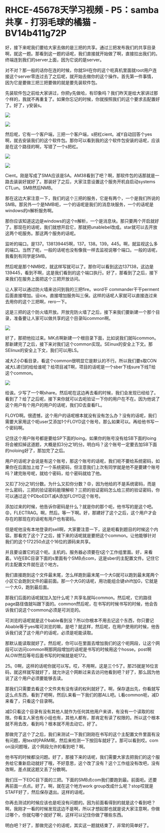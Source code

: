 # RHCE-45678天学习视频 - P5：samba共享 - 打羽毛球的橘猫 - BV14b411g72P

好，接下来呢我们要给大家去做的是三把的共享。通过三把发布我们的共享目录啊，就这一题。那看到这一题的话呢，我们直接就开始做了啊，直接拉出我们的。终端连到我们的server上面，因为它说的是server。

对不对？那一般的话你在连的时候，你就SH在你的这个呃真机里面就root用户连接这个server零连过去了之后呢，就开始去做你的这个操作。首先第一件事情，因为它是要做三把三把要做的就是要先装软件包。

先装软件包之前给大家讲过，你把y先做哈，有印象吗？我们昨天是给大家讲过那个样的，我就不再重复了。如果你忘记的时候，你就按照我们的这个要求去配置好了。好了，y安装s。



![](img/b1854bd1ed6968810b4cf291859b4612_1.png)

![](img/b1854bd1ed6968810b4cf291859b4612_2.png)

然后呢，它有一个客户端，三把一个客户端，s把杠cient。减Y自动回答个yes啊，就去安装我们的这个软件包。那你可以看到我的这个软件包安装的话呢，应该是在这个路径的啊，写错了一个s把杠。



![](img/b1854bd1ed6968810b4cf291859b4612_4.png)

![](img/b1854bd1ed6968810b4cf291859b4612_5.png)

Cient。刚是写成了SMA应该是SA。AM38看到了吧？啊，那软件包的话那就是一路去装装好就好了。那装好了之后，大家注意设置这个服务开机自启动systems CTLun。SMB然后NMB。

那在这边大家注意一下，我们的这个三把的服务，它是有两个，一个是我们所说的SMB。那另外一个是NMB呃，一个的话呢是我们的消息块服务，一个的话呢是windows的n解析服务啊。

那你应该知道这边是windows的这个n解析，一个是消息块。那只要两个开启就好了。那现在的话呢，我们就想开启它，那就把unablebel改成。star就可以去开放这两个呃服务。那这两个服务的话呢。

监听的端口。是137。138139445啊，137。138。139。445。啊，就监视这么多的端口。当然了呃，一般的话呢也没有像我一样去监视说哪个端口。一般的话呢，我看到有同学是SMB。

然后呢是那个NMB哎，就这样写就可以了。那你可以看到这边137138，这边是139445，看到不啊，这是我们看到的这个端口执行。好了，那看到了之后，接下来我们在服务上面把这个三把开放访问。

让人家可以通过防火墙来访问到我的三把fire。word干 commander干干perment后面直接增加。设ice。直接增加服务叫三保。这样的话呢人家就可以直接连过来去用你的这个三把啊，rero一下。

这是三把的这个防火墙开放。开放完防火墙了之后，接下来我们要新建一个那个目录，准备要让人家可以做共享的这个目录叫common啊。



![](img/b1854bd1ed6968810b4cf291859b4612_7.png)

好了，那把他拉过来。MK点啊新建一个根目录下面，比如说我们就叫common。那新建完了之后，接下来对我们这个common实现。SEinux的安全上下文。那SElinux的安全上下文，我们可以用LS。

减大Z小D看目录，看这个common很明显它是默认的不行。所以我们要s取CON减大L递归的给给谁呢？给项目减T啊，项目的话呢是一个sber下线sure下线T给这个common。



![](img/b1854bd1ed6968810b4cf291859b4612_9.png)

给诶。少写了一个啊share。然后呢在这边再去看的时候，我们会发现已经给了。看到了？给了之后呢，接下来你就可以去呃验证一下你的用户在不在。因为他说了这个用户有个用户的用户的话呢，我们ID去查看FL。

FLOYD啊。很遗憾，这个用户的话呢根本就没有没有怎么办？没有的话呢，我们需要大家用这个呃user艾添加1个FLOYD这个账号。那么如果可以。再给他书写一个密码啊。

记住这个用户账号都是要给SP下面的loing。如果你的账号没有给SB下面的loing将会被扣掉这道题，大概是扣3分之1的分。明白吗？这个账号一定要去加SB下面的noloing好了，那加完了之后。

用户的话呢才会说是有这个账号，那这个账号的话呢，我们呃不要给系统密码，如果你在后面加上给了一个系统密码，但注意我们上次有同学就是他不是要建个账号吗？建完账号呢，就给个密码，给个密码就给了他。

又扣了3分之1的分数。为什么又扣你分数？😡，因为他给的不是系统密码，而是什么密码，三把的验证密码能理解呗？三把的验证密码怎么给三把的验证密码，你可以通过这个PDboEDIT减A添加FLOYD这个账号。

添加过来的时候，他告诉你密码是什么？就是你的那个呃，他书写的是这个吧。😡，FLECTRAG。啊，然后。等一下啊。好，那建好了这个之后，这个用户才会存在的那现在的话呢有用户也有密码。

但是呢他没有本地登录的sell啊，大家要注意一下，这是呃看到题目的时候这个内容。那看完了这个了之后，接下来的话呢就是要把这个common。让他能够针对我们的这个172250点这个16位的源码来共享。

并且要设置它的这个呃。主机的。服务器必须要在t这个工作组里面。好，来看着。VI在EBC目录下面的s里面有个SMB点com，这是sber的主配置文件。记住它的主配置文件就在这个地方。

我们直接跑到这个文件最末尾，怎么样跑到最末尾一个大G就可以跑到最末尾两个小区它会跑到文件的最前面。那一个大G的话呢，用功能组合键shift加G，它就是一个大G，跑到最后面。

那我们后面的话呢就加入加什么呢？共享名就叫common。然后呢，它的路径page路径值就叫跟下面的。common然后呢，在书写的时候书写的时候，他会告诉我们说这个common必须是可浏览的。

可浏览的话呢就是这个bable看到没？所以你根本不用去记这个东西，你只要记Abable等于yes唉可浏览的嘛，是吧？就这样，然后呢，在用户使用的时候，他告诉我们说了这个用户的话呢，必须是呃能读取。

那默认能读取就好了。然后呢，你可以在里面去增加我们的这个呃网段，让这个网段可以访问common啊那网段增加的话呢是书写的时候用这个hosse。post啊 ALOW然后等号后面书写的时候就是呃172。

25。0啊，这样的话呢你就可以写。哎，不用啊，这是三个5了。那25就是16位言码，就这样就写就好了，就允许这个网断过来去访问他看到吧？好了，那么因为他说了这个用户必须要能够去读。

那我们只需要去看这个文件夹有没有读的权利就好了。啊，保存退出先，你看就写这么点东西，看到了吧啊，然后L来看一下我们的那ALL吧。L看common呃，减D来看了，只看这个目录啊。

减D只看这个目录有没有其他人就作为任何其他用户来讲，有没有一个读取的权限。你看主人家也有小组也有，其他人都有，那肯定有读了权限的。所以这个根本就不用去改，看到吗？根本就不用去动它。好了。

那做完了这个了之后，我们来测试一下我们刚刚在书写的这个主配置文件里面有没有问题，用text的PARM啊，然后来检测一下按回车就好了。那可以看到哎。com on没问题哦，这个网段允许的看到吧？啊。

他书写的时候都没问题。好了，那接下来的话呢，我们需要大家去把我们的这个服务给它重新启动就好了哦，不好意思，这个改了没有？这个工作组没有改吧，没有改啊，差点就这题又丢了分数啊。

我们压一下EDC目下面的三把。下面的SMB点com我们要跑到最。前面呃。还要再前面一点点。好了。啊，就在这个地方work group改成什么呢？stop哎就是STAFF好了，然后保存退出。这样的话呢。

你再去测试的时候应该也是呃没有问题的。因为前面看得到的就是这个看到吧？啊，我刚才一看的时候发现这边不是啊，所以才想起那也就是说大家注意啊，你做过哪个，你就勾哪个就好了啊，这样可以记住你做了哪些东西。

明白吧？好了，那做完这个的话呢，其实这一题就结束了，非常的简单好了。